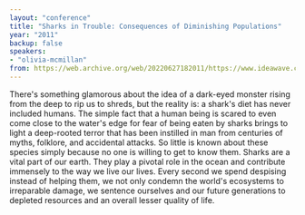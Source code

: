 ```yaml
---
layout: "conference"
title: "Sharks in Trouble: Consequences of Diminishing Populations"
year: "2011"
backup: false
speakers:
- "olivia-mcmillan"
from: https://web.archive.org/web/20220627182011/https://www.ideawave.ca/2011-conference/sharks-in-trouble-consequences-of-diminishing-populations/
---
```


There's something glamorous about the idea of a dark-eyed monster rising from the deep to rip us to shreds, but the reality is: a shark's diet has never included humans. The simple fact that a human being is scared to even come close to the water's edge for fear of being eaten by sharks brings to light a deep-rooted terror that has been instilled in man from centuries of myths, folklore, and accidental attacks. So little is known about these species simply because no one is willing to get to know them. Sharks are a vital part of our earth. They play a pivotal role in the ocean and contribute immensely to the way we live our lives. Every second we spend despising instead of helping them, we not only condemn the world's ecosystems to irreparable damage, we sentence ourselves and our future generations to depleted resources and an overall lesser quality of life.
